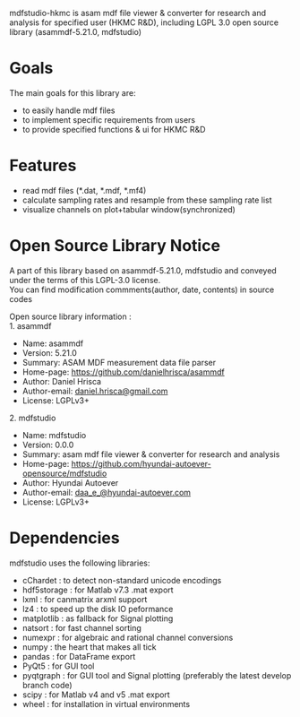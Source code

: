 <p align=center>

mdfstudio-hkmc is asam mdf file viewer & converter for research and analysis for specified user (HKMC R&D), including LGPL 3.0 open source library (asammdf-5.21.0, mdfstudio)


</p>

# Goals
The main goals for this library are:

* to easily handle mdf files
* to implement specific requirements from users
* to provide specified functions & ui for HKMC R&D

# Features

* read mdf files (*.dat, *.mdf, *.mf4)
* calculate sampling rates and resample from these sampling rate list
* visualize channels on plot+tabular window(synchronized)

# Open Source Library Notice
<p> A part of this library based on asammdf-5.21.0, mdfstudio and conveyed under the terms of this LGPL-3.0 license.<br>
You can find modification commments(author, date, contents) in source codes</p>

<p>Open source library information : <br>1. asammdf</p>

* Name: asammdf
* Version: 5.21.0
* Summary: ASAM MDF measurement data file parser
* Home-page: https://github.com/danielhrisca/asammdf
* Author: Daniel Hrisca
* Author-email: daniel.hrisca@gmail.com
* License: LGPLv3+ 

<p>2. mdfstudio</p>

* Name: mdfstudio
* Version: 0.0.0
* Summary: asam mdf file viewer & converter for research and analysis
* Home-page: https://github.com/hyundai-autoever-opensource/mdfstudio
* Author: Hyundai Autoever
* Author-email: daa_e_@hyundai-autoever.com
* License: LGPLv3+ 

# Dependencies
mdfstudio uses the following libraries:
  - cChardet : to detect non-standard unicode encodings
  - hdf5storage : for Matlab v7.3 .mat export
  - lxml : for canmatrix arxml support
  - lz4 : to speed up the disk IO peformance
  - matplotlib : as fallback for Signal plotting
  - natsort : for fast channel sorting
  - numexpr : for algebraic and rational channel conversions
  - numpy : the heart that makes all tick
  - pandas : for DataFrame export
  - PyQt5 : for GUI tool
  - pyqtgraph : for GUI tool and Signal plotting (preferably the latest develop branch code)
  - scipy : for Matlab v4 and v5 .mat export
  - wheel : for installation in virtual environments
